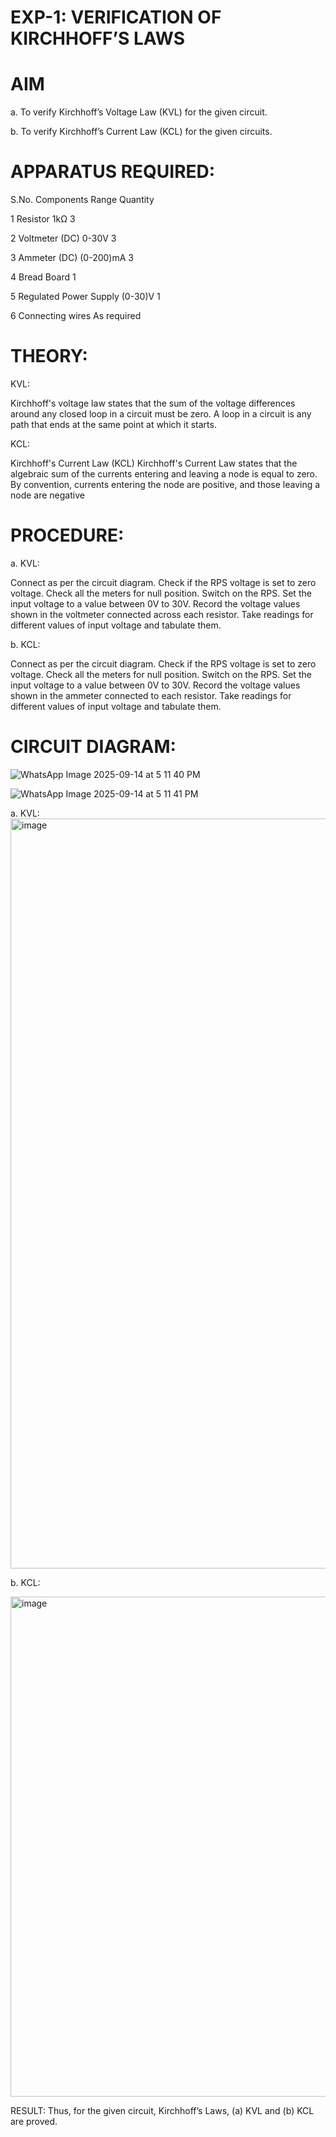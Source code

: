 # EXP-1: VERIFICATION OF KIRCHHOFF’S LAWS

# AIM
a. To verify Kirchhoff’s Voltage Law (KVL) for the given circuit.

b. To verify Kirchhoff’s Current Law (KCL) for the given circuits.

# APPARATUS REQUIRED:
S.No. Components Range Quantity

1 Resistor 1kΩ 3

2 Voltmeter (DC) 0-30V 3

3 Ammeter (DC) (0-200)mA 3

4 Bread Board 1

5 Regulated Power Supply (0-30)V 1

6 Connecting wires As required

# THEORY:
KVL:

Kirchhoff's voltage law states that the sum of the voltage differences around any closed loop in a circuit must be zero. A loop in a circuit is any path that ends at the same point at which it starts.

KCL:

Kirchhoff's Current Law (KCL) Kirchhoff's Current Law states that the algebraic sum of the currents entering and leaving a node is equal to zero. By convention, currents entering the node are positive, and those leaving a node are negative

# PROCEDURE:
a. KVL:

Connect as per the circuit diagram.
Check if the RPS voltage is set to zero voltage.
Check all the meters for null position.
Switch on the RPS.
Set the input voltage to a value between 0V to 30V.
Record the voltage values shown in the voltmeter connected across each resistor.
Take readings for different values of input voltage and tabulate them.

b. KCL:

Connect as per the circuit diagram.
Check if the RPS voltage is set to zero voltage.
Check all the meters for null position.
Switch on the RPS.
Set the input voltage to a value between 0V to 30V.
Record the voltage values shown in the ammeter connected to each resistor.
Take readings for different values of input voltage and tabulate them.
# CIRCUIT DIAGRAM:
![WhatsApp Image 2025-09-14 at 5 11 40 PM](https://github.com/user-attachments/assets/1e512025-bb50-4b77-a8e2-5f4a4ae1048c)

![WhatsApp Image 2025-09-14 at 5 11 41 PM](https://github.com/user-attachments/assets/b93e016d-88ed-40b2-8167-689c72a063f1)



a. KVL:
<img width="1920" height="1200" alt="image" src="https://github.com/user-attachments/assets/c5be31a3-50ee-4d09-beb9-a67e9047d41b" />

b. KCL:

<img width="1280" height="800" alt="image" src="https://github.com/user-attachments/assets/d07e20b1-7a54-4e26-af5f-39f4b4b1dad2" />

RESULT:
Thus, for the given circuit, Kirchhoff’s Laws, (a) KVL and (b) KCL are proved.
